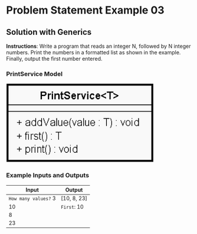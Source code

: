 # Problem Statement Example 03

## Solution with Generics

**Instructions**: Write a program that reads an integer N, followed by N integer numbers. Print the numbers in a
formatted list as shown in the example. Finally, output the first number entered.

### PrintService Model

![Print Service Model](https://github.com/souzafcharles/Complete-Java-Object-Oriented-Programming-and-Projects/blob/master/Section_O15_Generics_Set_and_Map/ProblemStatementExample03/print-service-model.png)

### Example Inputs and Outputs

| **Input**            | **Output**  |
|----------------------|-------------|
| `How many values?` 3 | [10, 8, 23] |
| 10                   | `First`: 10 |
| 8                    |             |
| 23                   |             |